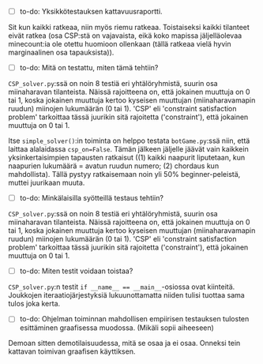 - [ ] to-do: Yksikkötestauksen kattavuusraportti.

Sit kun kaikki ratkeaa, niin myös riemu ratkeaa. Toistaiseksi kaikki tilanteet eivät ratkea (osa CSP:stä on vajavaista, eikä koko mapissa jäljelläolevaa minecount:ia ole otettu huomioon ollenkaan (tällä ratkeaa vielä hyvin marginaalinen osa tapauksista)).

- [ ] to-do: Mitä on testattu, miten tämä tehtiin?

`CSP_solver.py`:ssä on noin 8 testiä eri yhtälöryhmistä, suurin osa miinaharavan tilanteista. Näissä rajoitteena on, että jokainen muuttuja on 0 tai 1, koska jokainen muuttuja kertoo kyseisen muuttujan (miinaharavamapin ruudun) miinojen lukumäärän (0 tai 1). 'CSP' eli 'constraint satisfaction problem' tarkoittaa tässä juurikin sitä rajoitetta ('constraint'), että jokainen muuttuja on 0 tai 1.

Itse `simple_solver()`:in toiminta on helppo testata `botGame.py`:ssä niin, että laittaa alalaidassa `csp_on=False`. Tämän jälkeen jäljelle jäävät vain kaikkein yksinkertaisimpien tapausten ratkaisut ((1) kaikki naapurit liputetaan, kun naapurien lukumäärä = avatun ruudun numero; (2) chordaus kun mahdollista). Tällä pystyy ratkaisemaan noin yli 50% beginner-peleistä, muttei juurikaan muuta.

- [ ] to-do: Minkälaisilla syötteillä testaus tehtiin?

`CSP_solver.py`:ssä on noin 8 testiä eri yhtälöryhmistä, suurin osa miinaharavan tilanteista. Näissä rajoitteena on, että jokainen muuttuja on 0 tai 1, koska jokainen muuttuja kertoo kyseisen muuttujan (miinaharavamapin ruudun) miinojen lukumäärän (0 tai 1). 'CSP' eli 'constraint satisfaction problem' tarkoittaa tässä juurikin sitä rajoitetta ('constraint'), että jokainen muuttuja on 0 tai 1.

- [ ] to-do: Miten testit voidaan toistaa?

`CSP_solver.py`:n testit `if __name__ == __main__`-osiossa ovat kiinteitä. Joukkojen iteraatiojärjestyksiä lukuunottamatta niiden tulisi tuottaa sama tulos joka kerta.

- [ ] to-do: Ohjelman toiminnan mahdollisen empiirisen testauksen tulosten esittäminen graafisessa muodossa. (Mikäli sopii aiheeseen)

Demoan sitten demotilaisuudessa, mitä se osaa ja ei osaa. Onneksi tein kattavan toimivan graafisen käyttiksen.
